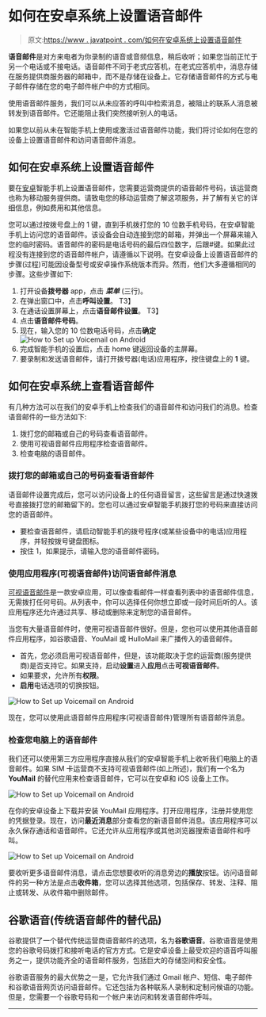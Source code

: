 # 如何在安卓系统上设置语音邮件

> 原文:[https://www . javatpoint . com/如何在安卓系统上设置语音邮件](https://www.javatpoint.com/how-to-set-up-voicemail-on-android)

**语音邮件**是对方来电者为你录制的语音或音频信息，稍后收听；如果您当前正忙于另一个电话或不接电话。语音邮件不同于老式应答机，在老式应答机中，消息存储在服务提供商服务器的邮箱中，而不是存储在设备上。它存储语音邮件的方式与电子邮件存储在您的电子邮件帐户中的方式相同。

使用语音邮件服务，我们可以从未应答的呼叫中检索消息，被阻止的联系人消息被转发到语音邮件。它还能阻止我们突然接听别人的电话。

如果您以前从未在智能手机上使用或激活过语音邮件功能，我们将讨论如何在您的设备上设置语音邮件和访问语音邮件消息。

## 如何在安卓系统上设置语音邮件

要在[安卓](https://www.javatpoint.com/android-tutorial)智能手机上设置语音邮件，您需要运营商提供的语音邮件号码，该运营商也称为移动服务提供商。请致电您的移动运营商了解这项服务，并了解有关它的详细信息，例如费用和其他信息。

您可以通过按拨号盘上的 1 键，直到手机拨打您的 10 位数手机号码，在安卓智能手机上访问您的语音邮件。该设备会自动连接到您的邮箱，并弹出一个屏幕来输入您的临时密码。语音邮件的密码是电话号码的最后四位数字，后跟#键。如果此过程没有连接到您的语音邮件帐户，请遵循以下说明。在安卓设备上设置语音邮件的步骤(过程)可能因设备型号或安卓操作系统版本而异。然而，他们大多遵循相同的步骤。这些步骤如下:

1.  打开设备**拨号器** app，点击 ***菜单*** (三行)。
2.  在弹出窗口中，点击**呼叫设置**。
    T3】
3.  在通话设置屏幕上，点击**语音邮件设置**。
    T3】
4.  点击**语音邮件号码**。
5.  现在，输入您的 10 位数电话号码，点击**确定**
    ![How to Set up Voicemail on Android](../Images/b4f1c15f968504eb5cb7fb2645c3be24.png)
6.  完成智能手机的设置后，点击 home 键返回设备的主屏幕。
7.  要录制和发送语音邮件，请打开拨号器(电话)应用程序，按住键盘上的 **1** 键。

## 如何在安卓系统上查看语音邮件

有几种方法可以在我们的安卓手机上检查我们的语音邮件和访问我们的消息。检查语音邮件的一些方法如下:

1.  拨打您的邮箱或自己的号码查看语音邮件。
2.  使用可视语音邮件应用程序检查语音邮件。
3.  检查电脑的语音邮件。

### 拨打您的邮箱或自己的号码查看语音邮件

语音邮件设置完成后，您可以访问设备上的任何语音留言，这些留言是通过快速拨号直接拨打您的邮箱留下的。您也可以通过安卓智能手机拨打您的号码来直接访问您的语音邮件。

*   要检查语音邮件，请启动智能手机的拨号程序(或某些设备中的电话)应用程序，并轻按拨号键盘图标。
*   按住 1，如果提示，请输入您的语音邮件密码。

### 使用应用程序(可视语音邮件)访问语音邮件消息

[可视语音邮件](https://www.apkmirror.com/apk/samsung-electronics-co-ltd/samsung-visual-voicemail/samsung-visual-voicemail-2-2-00-16-release/samsung-visual-voicemail-2-2-00-16-android-apk-download/)是一款安卓应用，可以像查看邮件一样查看列表中的语音邮件信息，无需拨打任何号码。从列表中，你可以选择任何你想立即或一段时间后听的人。该应用程序还允许通过共享、移动或删除来定制您的语音邮件。

当您有大量语音邮件时，使用可视语音邮件很好。但是，您也可以使用其他语音邮件应用程序，如谷歌语音、YouMail 或 HulloMail 来广播传入的语音邮件。

*   首先，您必须启用可视语音邮件，但是，该功能取决于您的运营商(服务提供商)是否支持它。如果支持，启动**设置**进入**应用**点击**可视语音邮件**。
*   如果要求，允许所有**权限**。
*   **启用**电话选项的切换按钮。

![How to Set up Voicemail on Android](../Images/b7e0db4fb551555c1cb072a3f278f056.png)

现在，您可以使用此语音邮件应用程序(可视语音邮件)管理所有语音邮件消息。

### 检查您电脑上的语音邮件

我们还可以使用第三方应用程序直接从我们的安卓智能手机上收听我们电脑上的语音邮件。如果 SIM 卡运营商不支持可视语音邮件(如上所述)，我们有一个名为 **YouMail** 的替代应用来检查语音邮件，它可以在安卓和 iOS 设备上工作。

![How to Set up Voicemail on Android](../Images/d12fc44f16f80839e72db7e11a677902.png)

在你的安卓设备上下载并安装 YouMail 应用程序。打开应用程序，注册并使用您的凭据登录。现在，访问**最近消息**部分查看您的新语音邮件消息。该应用程序可以永久保存通话和语音邮件。它还允许从应用程序或其他浏览器搜索语音邮件和呼叫。

![How to Set up Voicemail on Android](../Images/87f72c9cfeeee9ea8020d9d7ffe36cde.png)

要收听更多语音邮件消息，请点击您想要收听的消息旁边的**播放**按钮。访问语音邮件的另一种方法是点击**收件箱**，您可以选择其他选项，包括保存、转发、注释、阻止或转发、从收件箱中删除邮件。

## 谷歌语音(传统语音邮件的替代品)

谷歌提供了一个替代传统运营商语音邮件的选项，名为**谷歌语音**。谷歌语音是使用您的谷歌号码拨打和接听电话的官方方式。它是安卓设备上最受欢迎的语音呼叫服务之一，提供功能齐全的语音邮件服务，包括巨大的存储空间和安全性。

谷歌语音服务的最大优势之一是，它允许我们通过 Gmail 帐户、短信、电子邮件和谷歌语音网页访问语音邮件。它还包括为各种联系人录制和定制问候语的功能。但是，您需要一个谷歌号码和一个帐户来访问和转发语音邮件呼叫。

* * *